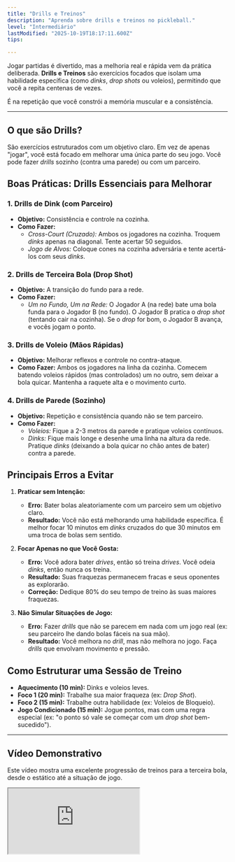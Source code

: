 ```yaml
---
title: "Drills e Treinos"
description: "Aprenda sobre drills e treinos no pickleball."
level: "Intermediário"
lastModified: "2025-10-19T18:17:11.600Z"
tips:

---
```


Jogar partidas é divertido, mas a melhoria real e rápida vem da prática deliberada. **Drills e Treinos** são exercícios focados que isolam uma habilidade específica (como *dinks*, *drop shots* ou voleios), permitindo que você a repita centenas de vezes.

É na repetição que você constrói a memória muscular e a consistência.

---

## O que são Drills?

São exercícios estruturados com um objetivo claro. Em vez de apenas "jogar", você está focado em melhorar uma única parte do seu jogo. Você pode fazer *drills* sozinho (contra uma parede) ou com um parceiro.

## Boas Práticas: Drills Essenciais para Melhorar

### 1. Drills de Dink (com Parceiro)
* **Objetivo:** Consistência e controle na cozinha.
* **Como Fazer:**
    * *Cross-Court (Cruzado):* Ambos os jogadores na cozinha. Troquem *dinks* apenas na diagonal. Tente acertar 50 seguidos.
    * *Jogo de Alvos:* Coloque cones na cozinha adversária e tente acertá-los com seus *dinks*.

### 2. Drills de Terceira Bola (Drop Shot)
* **Objetivo:** A transição do fundo para a rede.
* **Como Fazer:**
    * *Um no Fundo, Um na Rede:* O Jogador A (na rede) bate uma bola funda para o Jogador B (no fundo). O Jogador B pratica o *drop shot* (tentando cair na cozinha). Se o *drop* for bom, o Jogador B avança, e vocês jogam o ponto.

### 3. Drills de Voleio (Mãos Rápidas)
* **Objetivo:** Melhorar reflexos e controle no contra-ataque.
* **Como Fazer:** Ambos os jogadores na linha da cozinha. Comecem batendo voleios rápidos (mas controlados) um no outro, sem deixar a bola quicar. Mantenha a raquete alta e o movimento curto.

### 4. Drills de Parede (Sozinho)
* **Objetivo:** Repetição e consistência quando não se tem parceiro.
* **Como Fazer:**
    * *Voleios:* Fique a 2-3 metros da parede e pratique voleios contínuos.
    * *Dinks:* Fique mais longe e desenhe uma linha na altura da rede. Pratique *dinks* (deixando a bola quicar no chão antes de bater) contra a parede.

## Principais Erros a Evitar

1.  **Praticar sem Intenção:**
    * **Erro:** Bater bolas aleatoriamente com um parceiro sem um objetivo claro.
    * **Resultado:** Você não está melhorando uma habilidade específica. É melhor focar 10 minutos em *dinks* cruzados do que 30 minutos em uma troca de bolas sem sentido.

2.  **Focar Apenas no que Você Gosta:**
    * **Erro:** Você adora bater *drives*, então só treina *drives*. Você odeia *dinks*, então nunca os treina.
    * **Resultado:** Suas fraquezas permanecem fracas e seus oponentes as explorarão.
    * **Correção:** Dedique 80% do seu tempo de treino às suas maiores fraquezas.

3.  **Não Simular Situações de Jogo:**
    * **Erro:** Fazer *drills* que não se parecem em nada com um jogo real (ex: seu parceiro lhe dando bolas fáceis na sua mão).
    * **Resultado:** Você melhora no *drill*, mas não melhora no jogo. Faça *drills* que envolvam movimento e pressão.

## Como Estruturar uma Sessão de Treino

* **Aquecimento (10 min):** Dinks e voleios leves.
* **Foco 1 (20 min):** Trabalhe sua maior fraqueza (ex: *Drop Shot*).
* **Foco 2 (15 min):** Trabalhe outra habilidade (ex: Voleios de Bloqueio).
* **Jogo Condicionado (15 min):** Jogue pontos, mas com uma regra especial (ex: "o ponto só vale se começar com um *drop shot* bem-sucedido").

---

## Vídeo Demonstrativo

Este vídeo mostra uma excelente progressão de treinos para a terceira bola, desde o estático até a situação de jogo.

<div class="youtube-video">
  <iframe 
    src="https://www.youtube.com/embed/KIYg6vV6gIA?rel=0&modestbranding=1&fs=1&cc_load_policy=1" 
    title="Pickleball - Como treinar e evoluir a minha terceira bola (YouTube)" 
    allow="accelerometer; autoplay; clipboard-write; encrypted-media; gyroscope; picture-in-picture" 
    allowfullscreen>
  </iframe>
</div>